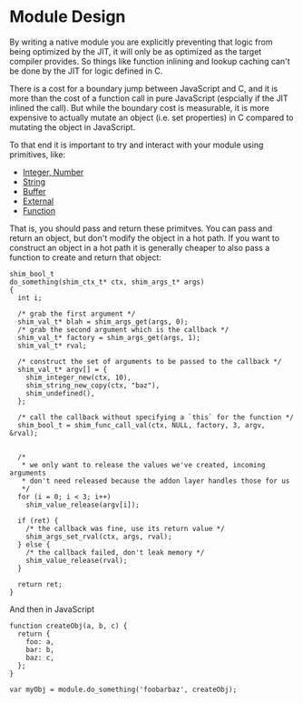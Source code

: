 # Module Design

By writing a native module you are explicitly preventing that logic from being
optimized by the JIT, it will only be as optimized as the target compiler
provides. So things like function inlining and lookup caching can't be done by
the JIT for logic defined in C.

There is a cost for a boundary jump between JavaScript and C, and it is more
than the cost of a function call in pure JavaScript (espcially if the JIT
inlined the call). But while the boundary cost is measurable, it is more
expensive to actually mutate an object (i.e. set properties) in C compared to
mutating the object in JavaScript.

To that end it is important to try and interact with your module using
primitives, like:

 * [Integer, Number](group__numbers.html)
 * [String](group__strings.html)
 * [Buffer](group__buffers.html)
 * [External](group__externals.html)
 * [Function](group__functions.html)

That is, you should pass and return these primitves. You can pass and return an
object, but don't modify the object in a hot path. If you want to construct an
object in a hot path it is generally cheaper to also pass a function to create
and return that object:

~~~~~~~~~~~~~~~{.c}
shim_bool_t
do_something(shim_ctx_t* ctx, shim_args_t* args)
{
  int i;

  /* grab the first argument */
  shim_val_t* blah = shim_args_get(args, 0);
  /* grab the second argument which is the callback */
  shim_val_t* factory = shim_args_get(args, 1);
  shim_val_t* rval;

  /* construct the set of arguments to be passed to the callback */
  shim_val_t* argv[] = {
    shim_integer_new(ctx, 10),
    shim_string_new_copy(ctx, "baz"),
    shim_undefined(),
  };

  /* call the callback without specifying a `this` for the function */
  shim_bool_t = shim_func_call_val(ctx, NULL, factory, 3, argv, &rval);


  /*
   * we only want to release the values we've created, incoming arguments
   * don't need released because the addon layer handles those for us
   */
  for (i = 0; i < 3; i++)
    shim_value_release(argv[i]);

  if (ret) {
    /* the callback was fine, use its return value */
    shim_args_set_rval(ctx, args, rval);
  } else {
    /* the callback failed, don't leak memory */
    shim_value_release(rval);
  }

  return ret;
}
~~~~~~~~~~~~~~~

And then in JavaScript

~~~~~~~~~~~~~~~{.js}
function createObj(a, b, c) {
  return {
    foo: a,
    bar: b,
    baz: c,
  };
}

var myObj = module.do_something('foobarbaz', createObj);
~~~~~~~~~~~~~~~

